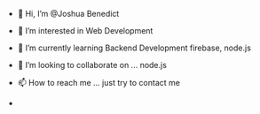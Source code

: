 - 👋 Hi, I’m @Joshua Benedict
- 👀 I’m interested in Web Development 
- 🌱 I’m currently learning Backend Development firebase, node.js
- 💞️ I’m looking to collaborate on ... node.js
- 📫 How to reach me ... just try to contact me


- 

